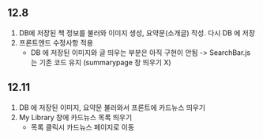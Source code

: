## 12.8 
1. DB에 저장된 책 정보를 불러와 이미지 생성, 요약문(소개글) 작성. 다시 DB 에 저장
2. 프론트엔드 수정사항 적용
   - DB 에 저장된 이미지와 글 띄우는 부분은 아직 구현이 안됨 -> SearchBar.js 는 기존 코드 유지 (summarypage 창 띄우기 X)

## 12.11
1. DB 에 저장된 이미지, 요약문 불러와서 프론트에 카드뉴스 띄우기
2. My Library 창에 카드뉴스 목록 띄우기
   - 목록 클릭시 카드뉴스 페이지로 이동 
